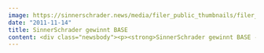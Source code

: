 ```yaml
---
image: https://sinnerschrader.news/media/filer_public_thumbnails/filer_public/ac/06/ac06772b-926d-42b6-8f11-f88261a09bf6/varfoldersdjk8pxf42x64d8fxslz8jcc8fc0000gnttmpvw2zci__480x288_q85_crop_subsampling-2_upscale.png
date: "2011-11-14"
title: SinnerSchrader gewinnt BASE
content: <div class="newsbody"><p><strong>SinnerSchrader gewinnt BASE -</strong><br/><strong>Digitalagentur setzte sich in mehrstufigem Pitch durch</strong></p><p>BASE, die flexible Tarifmarke der E-Plus Gruppe, wird online künftig von SinnerSchrader unterstützt. Die Digitalagentur betreut gemeinsam mit BASE die Neu-Konzeption und das Design der Plattform BASE.de. SinnerSchrader setzte sich in einem mehrstufigen Pitchverfahren gegen mehrere Mitbewerber durch.</p><p>In den vergangenen Monaten überarbeiteten Teams von SinnerSchrader und BASE den Internetauftritt des Mobilfunkanbieters, sowohl optisch als auch konzeptionell. Eine neu eingeführte Sidebar versorgt die Nutzer mit nützlichen Informationen. Im Handy-Shop werden kontextabhängig individualisierte Angebote angezeigt. So wird zum Beispiel einem Bestandskunden, dessen Vertrag in Kürze ausläuft, eine Palette attraktiver Verlängerungspakete angeboten. Ein Neukunde kann hingegen komfortabel ein passendes Angebot aus Hardware und Tarif konfigurieren – präsentiert in einem modernen, intuitiven Design.</p><p>“Wir freuen uns über das Vertrauen von BASE und der E-Plus Gruppe. BASE möchte das mobile Leben seiner Kunden freier und unbeschwerter gestalten. Wir glauben, dass wir da unterstützen können und sind überzeugt, dass der Relaunch von BASE.de dieses unterstreicht”, so Matthias Schrader, CEO SinnerSchrader.</p><p><a href="http&#58;//base.de">http&#58;//base.de</a></p><p>Über SinnerSchrader<br/>SinnerSchrader gehört zu den führenden Digitalagenturen in Europa. SinnerSchrader entwickelt interaktive Strategien, Plattformen und Applikationen, die radikale Beziehungen zwischen Konsumenten und Marken schaffen. In der SinnerSchrader-Gruppe arbeiten rund 400 Mitarbeiter an den Standorten Hamburg, Frankfurt am Main, Berlin und Hannover für Kunden wie Allianz, TUI, Tchibo, simyo, REWE, comdirect bank, PPR Group, OTTO und Steigenberger. SinnerSchrader wurde 1996 gegründet und ist seit 1999 börsennotiert.</p><p><a href="http&#58;//sinnerschrader.com">http&#58;//sinnerschrader.com</a></p><p><a class="news-backlink" href="/de/"><svg class="svg-ico svg-ico--arrow-left"><use xlink&#58;href="#arrow-down"></use></svg>Zurück zur Presse Übersicht</a></p></div>
---
```

